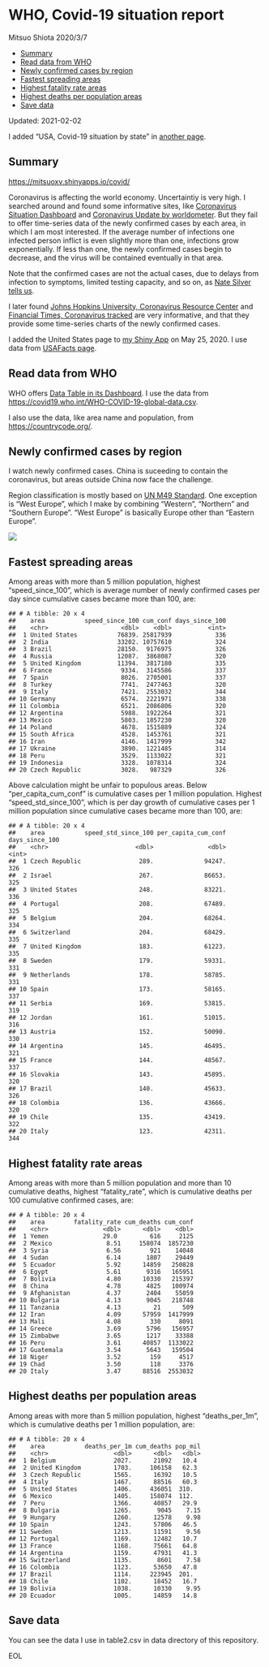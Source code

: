 WHO, Covid-19 situation report
================
Mitsuo Shiota
2020/3/7

-   [Summary](#summary)
-   [Read data from WHO](#read-data-from-who)
-   [Newly confirmed cases by region](#newly-confirmed-cases-by-region)
-   [Fastest spreading areas](#fastest-spreading-areas)
-   [Highest fatality rate areas](#highest-fatality-rate-areas)
-   [Highest deaths per population
    areas](#highest-deaths-per-population-areas)
-   [Save data](#save-data)

Updated: 2021-02-02

I added “USA, Covid-19 situation by state” in [another page](USA.md).

## Summary

<https://mitsuoxv.shinyapps.io/covid/>

Coronavirus is affecting the world economy. Uncertaintiy is very high. I
searched around and found some informative sites, like [Coronavirus
Situation
Dashboard](https://who.maps.arcgis.com/apps/opsdashboard/index.html#/c88e37cfc43b4ed3baf977d77e4a0667)
and [Coronavirus Update by
worldometer](https://www.worldometers.info/coronavirus/). But they fail
to offer time-series data of the newly confirmed cases by each area, in
which I am most interested. If the average number of infections one
infected person inflict is even slightly more than one, infections grow
exponentially. If less than one, the newly confirmed cases begin to
decrease, and the virus will be contained eventually in that area.

Note that the confirmed cases are not the actual cases, due to delays
from infection to symptoms, limited testing capacity, and so on, as
[Nate Silver tells
us](https://fivethirtyeight.com/features/coronavirus-case-counts-are-meaningless/).

I later found [Johns Hopkins University, Coronavirus Resource
Center](https://coronavirus.jhu.edu/) and [Financial Times, Coronavirus
tracked](https://www.ft.com/content/a26fbf7e-48f8-11ea-aeb3-955839e06441)
are very informative, and that they provide some time-series charts of
the newly confirmed cases.

I added the United States page to [my Shiny
App](https://mitsuoxv.shinyapps.io/covid/) on May 25, 2020. I use data
from [USAFacts
page](https://usafacts.org/visualizations/coronavirus-covid-19-spread-map/).

## Read data from WHO

WHO offers [Data Table in its Dashboard](https://covid19.who.int/table).
I use the data from
<https://covid19.who.int/WHO-COVID-19-global-data.csv>.

I also use the data, like area name and population, from
<https://countrycode.org/>.

## Newly confirmed cases by region

I watch newly confirmed cases. China is suceeding to contain the
coronavirus, but areas outside China now face the challenge.

Region classification is mostly based on [UN M49
Standard](https://unstats.un.org/unsd/methodology/m49/). One exception
is “West Europe”, which I make by combining “Western”, “Northern” and
“Southern Europe”. “West Europe” is basically Europe other than “Eastern
Europe”.

![](README_files/figure-gfm/chart-1.png)<!-- -->

## Fastest spreading areas

Among areas with more than 5 million population, highest
“speed\_since\_100”, which is average number of newly confirmed cases
per day since cumulative cases became more than 100, are:

    ## # A tibble: 20 x 4
    ##    area           speed_since_100 cum_conf days_since_100
    ##    <chr>                    <dbl>    <dbl>          <int>
    ##  1 United States           76839. 25817939            336
    ##  2 India                   33202. 10757610            324
    ##  3 Brazil                  28150.  9176975            326
    ##  4 Russia                  12087.  3868087            320
    ##  5 United Kingdom          11394.  3817180            335
    ##  6 France                   9334.  3145586            337
    ##  7 Spain                    8026.  2705001            337
    ##  8 Turkey                   7741.  2477463            320
    ##  9 Italy                    7421.  2553032            344
    ## 10 Germany                  6574.  2221971            338
    ## 11 Colombia                 6521.  2086806            320
    ## 12 Argentina                5988.  1922264            321
    ## 13 Mexico                   5803.  1857230            320
    ## 14 Poland                   4678.  1515889            324
    ## 15 South Africa             4528.  1453761            321
    ## 16 Iran                     4146.  1417999            342
    ## 17 Ukraine                  3890.  1221485            314
    ## 18 Peru                     3529.  1133022            321
    ## 19 Indonesia                3328.  1078314            324
    ## 20 Czech Republic           3028.   987329            326

Above calculation might be unfair to populous areas. Below
“per\_capita\_cum\_conf” is cumulative cases per 1 million population.
Highest “speed\_std\_since\_100”, which is per day growth of cumulative
cases per 1 million population since cumulative cases became more than
100, are:

    ## # A tibble: 20 x 4
    ##    area           speed_std_since_100 per_capita_cum_conf days_since_100
    ##    <chr>                        <dbl>               <dbl>          <int>
    ##  1 Czech Republic                289.              94247.            326
    ##  2 Israel                        267.              86653.            325
    ##  3 United States                 248.              83221.            336
    ##  4 Portugal                      208.              67489.            325
    ##  5 Belgium                       204.              68264.            334
    ##  6 Switzerland                   204.              68429.            335
    ##  7 United Kingdom                183.              61223.            335
    ##  8 Sweden                        179.              59331.            331
    ##  9 Netherlands                   178.              58785.            331
    ## 10 Spain                         173.              58165.            337
    ## 11 Serbia                        169.              53815.            319
    ## 12 Jordan                        161.              51015.            316
    ## 13 Austria                       152.              50090.            330
    ## 14 Argentina                     145.              46495.            321
    ## 15 France                        144.              48567.            337
    ## 16 Slovakia                      143.              45895.            320
    ## 17 Brazil                        140.              45633.            326
    ## 18 Colombia                      136.              43666.            320
    ## 19 Chile                         135.              43419.            322
    ## 20 Italy                         123.              42311.            344

## Highest fatality rate areas

Among areas with more than 5 million population and more than 10
cumulative deaths, highest “fatality\_rate”, which is cumulative deaths
per 100 cumulative confirmed cases, are:

    ## # A tibble: 20 x 4
    ##    area        fatality_rate cum_deaths cum_conf
    ##    <chr>               <dbl>      <dbl>    <dbl>
    ##  1 Yemen               29.0         616     2125
    ##  2 Mexico               8.51     158074  1857230
    ##  3 Syria                6.56        921    14048
    ##  4 Sudan                6.14       1807    29449
    ##  5 Ecuador              5.92      14859   250828
    ##  6 Egypt                5.61       9316   165951
    ##  7 Bolivia              4.80      10330   215397
    ##  8 China                4.78       4825   100974
    ##  9 Afghanistan          4.37       2404    55059
    ## 10 Bulgaria             4.13       9045   218748
    ## 11 Tanzania             4.13         21      509
    ## 12 Iran                 4.09      57959  1417999
    ## 13 Mali                 4.08        330     8091
    ## 14 Greece               3.69       5796   156957
    ## 15 Zimbabwe             3.65       1217    33388
    ## 16 Peru                 3.61      40857  1133022
    ## 17 Guatemala            3.54       5643   159504
    ## 18 Niger                3.52        159     4517
    ## 19 Chad                 3.50        118     3376
    ## 20 Italy                3.47      88516  2553032

## Highest deaths per population areas

Among areas with more than 5 million population, highest
“deaths\_per\_1m”, which is cumulative deaths per 1 million population,
are:

    ## # A tibble: 20 x 4
    ##    area           deaths_per_1m cum_deaths pop_mil
    ##    <chr>                  <dbl>      <dbl>   <dbl>
    ##  1 Belgium                2027.      21092   10.4 
    ##  2 United Kingdom         1703.     106158   62.3 
    ##  3 Czech Republic         1565.      16392   10.5 
    ##  4 Italy                  1467.      88516   60.3 
    ##  5 United States          1406.     436051  310.  
    ##  6 Mexico                 1405.     158074  112.  
    ##  7 Peru                   1366.      40857   29.9 
    ##  8 Bulgaria               1265.       9045    7.15
    ##  9 Hungary                1260.      12578    9.98
    ## 10 Spain                  1243.      57806   46.5 
    ## 11 Sweden                 1213.      11591    9.56
    ## 12 Portugal               1169.      12482   10.7 
    ## 13 France                 1168.      75661   64.8 
    ## 14 Argentina              1159.      47931   41.3 
    ## 15 Switzerland            1135.       8601    7.58
    ## 16 Colombia               1123.      53650   47.8 
    ## 17 Brazil                 1114.     223945  201.  
    ## 18 Chile                  1102.      18452   16.7 
    ## 19 Bolivia                1038.      10330    9.95
    ## 20 Ecuador                1005.      14859   14.8

## Save data

You can see the data I use in table2.csv in data directory of this
repository.

EOL
